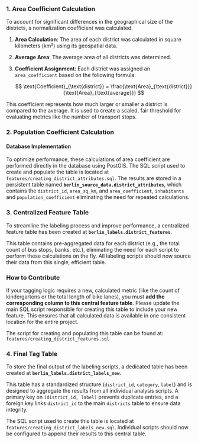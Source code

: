 ### 1. Area Coefficient Calculation

To account for significant differences in the geographical size of the districts, a normalization coefficient was calculated.

1.  **Area Calculation**: The area of each district was calculated in square kilometers (km²) using its geospatial data.
2.  **Average Area**: The average area of all districts was determined.
3.  **Coefficient Assignment**: Each district was assigned an `area_coefficient` based on the following formula:

    $$
    \text{Coefficient}_{\text{district}} = \frac{\text{Area}_{\text{district}}}{\text{Area}_{\text{average}}}
    $$

This coefficient represents how much larger or smaller a district is compared to the average. It is used to create a scaled, fair threshold for evaluating metrics like the number of transport stops.

### 2. Population Coefficient Calculation


#### Database Implementation
To optimize performance, these calculations of area coefficient are performed directly in the database using PostGIS. The SQL script used to create and populate the table is located at `features/creating_district_attributes.sql`. The results are stored in a persistent table named **`berlin_source_data.district_attributes`**, which contains the `district_id`, `area_sq_km`, and `area_coefficient`, `inhabitants` and `population_coefficient` eliminating the need for repeated calculations.

### 3. Centralized Feature Table

To streamline the labeling process and improve performance, a centralized feature table has been created at **`berlin_labels.district_features`**.

This table contains pre-aggregated data for each district (e.g., the total count of bus stops, banks, etc.), eliminating the need for each script to perform these calculations on the fly. All labeling scripts should now source their data from this single, efficient table.

### How to Contribute

If your tagging logic requires a new, calculated metric (like the count of kindergartens or the total length of bike lanes), you must **add the corresponding column to this central feature table**. Please update the main SQL script responsible for creating this table to include your new feature. This ensures that all calculated data is available in one consistent location for the entire project.

The script for creating and populating this table can be found at: `features/creating_district_features.sql`

### 4. Final Tag Table

To store the final output of the labeling scripts, a dedicated table has been created at **`berlin_labels.district_labels_new`**.

This table has a standardized structure (`district_id`, `category`, `label`) and is designed to aggregate the results from all individual analysis scripts. A primary key on `(district_id, label)` prevents duplicate entries, and a foreign key links `district_id` to the main `districts` table to ensure data integrity.

The SQL script used to create this table is located at `features/creating_district_labels_new.sql`. Individual scripts should now be configured to append their results to this central table.
